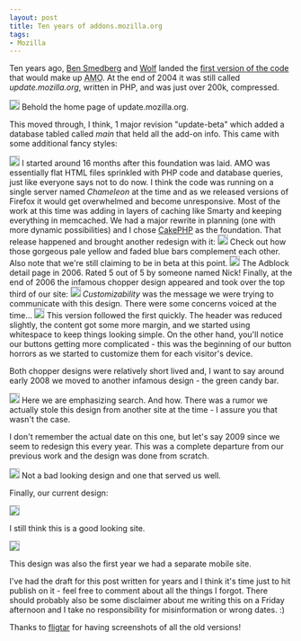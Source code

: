 ```yaml
---
layout: post
title: Ten years of addons.mozilla.org
tags:
- Mozilla
---
```

Ten years ago, <a href="http://benjamin.smedbergs.us/blog/">Ben Smedberg</a>
and <a href="http://psychoticwolf.net/">Wolf</a> landed the <a
href="http://mxr.mozilla.org/mozilla/source/webtools/update/">first version of
the code</a> that would make up <abbr title="addons.mozilla.org">AMO</abbr>.
At the end of 2004 it was still called <em>update.mozilla.org</em>, written in
PHP, and was just over 200k, compressed.

<img style="border:1px solid #aaa;" src="{{ site.baseurl}}/assets/img/amo.2004.png" />
Behold the home page of update.mozilla.org.

This moved through, I think, 1 major revision "update-beta" which added a
database tabled called <em>main</em> that held all the add-on info.  This came
with some additional fancy styles:

<img style="border:1px solid #aaa;" src="{{ site.baseurl}}/assets/img/amo.2005.png" />
I started around 16 months after this foundation was laid.  AMO was essentially
flat HTML files sprinkled with PHP code and database queries, just like
everyone says not to do now.  I think the code was running on a single server
named <em>Chameleon</em> at the time and as we released versions of Firefox it
would get overwhelmed and become unresponsive.  Most of the work at this time
was adding in layers of caching like Smarty and keeping everything in
memcached.  We had a major rewrite in planning (one with more dynamic
possibilities) and I chose <a href="http://cakephp.org/">CakePHP</a> as the
foundation.  That release happened and brought another redesign with it:

<img style="border:1px solid #aaa;" src="{{ site.baseurl}}/assets/img/amo.2006.png" />
Check out how those gorgeous pale yellow and faded blue bars complement each
other.  Also note that we're still claiming to be in beta at this point.

<img style="border:1px solid #aaa;" src="{{ site.baseurl}}/assets/img/amo.2006.detail.png" />
The Adblock detail page in 2006.  Rated 5 out of 5 by someone named Nick!
Finally, at the end of 2006 the infamous chopper design appeared and took over
the top third of our site:

<img style="border:1px solid #aaa;" src="{{ site.baseurl}}/assets/img/amo.2007.png" />
<em>Customizability</em> was the message we were trying to communicate with
this design.  There were some concerns voiced at the time...

<img style="border:1px solid #aaa;" src="{{ site.baseurl}}/assets/img/amo.2007.2.png" />
This version followed the first quickly.  The header was reduced slightly, the
content got some more margin, and we started using whitespace to keep things
looking simple.  On the other hand, you'll notice our buttons getting more
complicated - this was the beginning of our button horrors as we started to
customize them for each visitor's device.

Both chopper designs were relatively short lived and, I want to say around
early 2008 we moved to another infamous design - the green candy bar.

<img style="border:1px solid #aaa;" src="{{ site.baseurl}}/assets/img/amo.2008.png" />
Here we are emphasizing search.  And how.  There was a rumor we actually stole
this design from another site at the time - I assure you that wasn't the case.

I don't remember the actual date on this one, but let's say 2009 since we seem
to redesign this every year.  This was a complete departure from our previous
work and the design was done from scratch.

<img style="border:1px solid #aaa;" src="{{ site.baseurl}}/assets/img/amo.2009.png" />
Not a bad looking design and one that served us well.

Finally, our current design:

<p><img style="border:1px solid #aaa;" src="{{ site.baseurl}}/assets/img/amo.2011.png" /></p>
I still think this is a good looking site.

<p><img style="border:1px solid #aaa;" src="{{ site.baseurl}}/assets/img/amo.2011.2.png" /></p>

This design was also the first year we had a separate mobile site.

I've had the draft for this post written for years and I think it's time just
to hit publish on it - feel free to comment about all the things I forgot.
There should probably also be some disclaimer about me writing this on a Friday
afternoon and I take no responsibility for misinformation or wrong dates. :)

Thanks to <a href="http://blog.fligtar.com/">fligtar</a> for having screenshots
of all the old versions!
